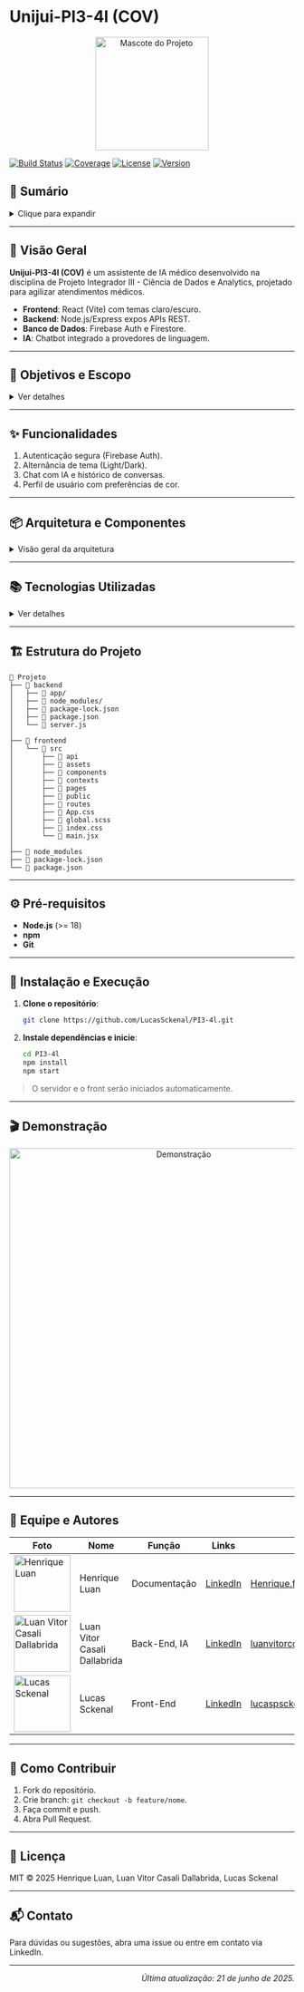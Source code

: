 # Unijui-PI3-4l (COV)

<p align="center">
  <img src="https://static.wikia.nocookie.net/the-ossome-show/images/e/e2/Maxwell.gif/revision/latest/thumbnail/width/360/height/360?cb=20221230214511" alt="Mascote do Projeto" width="200" />
</p>

[![Build Status](https://img.shields.io/badge/build-passing-brightgreen)](#)
[![Coverage](https://img.shields.io/badge/coverage-95%25-blue)](#)
[![License](https://img.shields.io/badge/license-MIT-blue.svg)](LICENSE)
[![Version](https://img.shields.io/badge/version-1.0.0-blueviolet)](#)

## 📑 Sumário

<details>
<summary>Clique para expandir</summary>

| Seção                                         | Descrição                              |
| --------------------------------------------- | -------------------------------------- |
| 📝 [Visão Geral](#-visão-geral)               | Contexto e tecnologias principais.     |
| 🎯 [Objetivos e Escopo](#-objetivos-e-escopo) | Metas e público-alvo.                  |
| ✨ [Funcionalidades](#-funcionalidades)       | Recursos oferecidos.                   |
| 📦 [Arquitetura](#-arquitetura-e-componentes) | Organização frontend, backend e infra. |
| 📚 [Tecnologias](#-tecnologias-utilizadas)    | Bibliotecas e frameworks.              |
| 🏗️ [Estrutura](#-estrutura-do-projeto)        | Diretórios e arquivos do projeto.      |
| ⚙️ [Pré-requisitos](#-pré-requisitos)         | Ferramentas necessárias.               |
| 🚀 [Instalação](#-instalação-e-execução)      | Como rodar o projeto.                  |
| 🎬 [Demonstração](#-demonstração)             | Exemplos visuais em GIF ou imagem.     |
| 👥 [Equipe e Autores](#-equipe-e-autores)     | Perfis e redes sociais.                |
| 🤝 [Contribuição](#-como-contribuir)          | Guia para forks e pull requests.       |
| 📜 [Licença](#-licença)                       | Termos de uso.                         |
| 📬 [Contato](#-contato)                       | Suporte e dúvidas.                     |

</details>

---

## 📝 Visão Geral

**Unijui-PI3-4l (COV)** é um assistente de IA médico desenvolvido na disciplina de Projeto Integrador III - Ciência de Dados e Analytics, projetado para agilizar atendimentos médicos.

* **Frontend**: React (Vite) com temas claro/escuro.
* **Backend**: Node.js/Express expos APIs REST.
* **Banco de Dados**: Firebase Auth e Firestore.
* **IA**: Chatbot integrado a provedores de linguagem.

---

## 🎯 Objetivos e Escopo

<details>
<summary>Ver detalhes</summary>

1. **Objetivo**: Criar um assistente inteligente para agilizar atendimentos médicos.
2. **Escopo**:

   * Autenticação de usuários.
   * Chat com IA e histórico persistente.
   * Tema claro/escuro.
   * Perfil personalizável.
3. **Público-alvo**: Pacientes e médicos.

</details>

---

## ✨ Funcionalidades

1. Autenticação segura (Firebase Auth).
2. Alternância de tema (Light/Dark).
3. Chat com IA e histórico de conversas.
4. Perfil de usuário com preferências de cor.

---

## 📦 Arquitetura e Componentes

<details>
<summary>Visão geral da arquitetura</summary>

* **Frontend**: React, React Router, Context API, SCSS Modules.
* **Backend**: Node.js, Express.
* **Banco**: Firestore para dados de usuários e conversas.
* **Fluxo**: Requisições via Axios, token no header.

</details>

---

## 📚 Tecnologias Utilizadas

<details>
<summary>Ver detalhes</summary>

| Categoria      | Tecnologias                             |
| -------------- | --------------------------------------- |
| Frontend       | React, Vite, React Router, SCSS Modules |
| Backend        | Node.js, Express                        |
| Banco de Dados | Firebase Authentication, Firestore      |
| Ferramentas    | VSCode, ESLint, Prettier                |

</details>

---

## 🏗️ Estrutura do Projeto
``` plain text
📁 Projeto
├── 📁 backend
│   ├── 📁 app/
│   ├── 📁 node_modules/
│   ├── 📄 package-lock.json
│   ├── 📄 package.json
│   └── 📄 server.js
│
├── 📁 frontend
│   └── 📁 src
│       ├── 📁 api
│       ├── 📁 assets
│       ├── 📁 components
│       ├── 📁 contexts
│       ├── 📁 pages
│       ├── 📁 public
│       ├── 📁 routes
│       ├── 📄 App.css
│       ├── 📄 global.scss
│       ├── 📄 index.css
│       └── 📄 main.jsx
│
├── 📁 node_modules
├── 📄 package-lock.json
└── 📄 package.json
```

---

## ⚙️ Pré-requisitos

* **Node.js** (>= 18)
* **npm**
* **Git**

---

## 🚀 Instalação e Execução

1. **Clone o repositório**:

   ```bash
   git clone https://github.com/LucasSckenal/PI3-4l.git
   ```
2. **Instale dependências e inicie**:

   ```bash
   cd PI3-4l
   npm install
   npm start
   ```

> O servidor e o front serão iniciados automaticamente.

---

## 🎬 Demonstração

<p align="center">
  <img src="https://i.imgur.com/DrEkiZG.gif" alt="Demonstração" width="600" />
</p>

---

## 👥 Equipe e Autores

| Foto | Nome              | Função      | Links | E-Mail |
| ------------------ | ----------------- | ----------- | ---------------------- | ---------------------- |
| <img src="https://i.imgur.com/4kfR2ax.gif" alt="Henrique Luan" width="100"/>      | Henrique Luan     | Documentação | [LinkedIn](url)        | [Henrique.fritz@sou.unijui.edu.br](mailto:Henrique.fritz@sou.unijui.edu.br) |
| <img src="https://media.licdn.com/dms/image/v2/D4D03AQHOKsAV9swgxg/profile-displayphoto-shrink_800_800/B4DZPSQAoVGgAc-/0/1734399233028?e=1755734400&v=beta&t=JUotoU5dxhvtmANEcINB284Ijoq013jlnKnYAqe9S3Q" alt="Luan Vitor Casali Dallabrida" width="100"/>      | Luan Vitor Casali Dallabrida | Back-End, IA    | [LinkedIn](https://www.linkedin.com/in/luan-vitor-casali-dallabrida-20a60a342/)        | [luanvitorcd@gmail.com](mailto:luanvitorcd@gmail.com) |
| <img src="https://media.licdn.com/dms/image/v2/D4D03AQHJYyCBUevqJw/profile-displayphoto-shrink_800_800/profile-displayphoto-shrink_800_800/0/1724278920588?e=1755734400&v=beta&t=Fgc6HIJTyvkwkMyBaWnsFwtfasiP_pGEpol8wwHg4ak" alt="Lucas Sckenal" width="100"/>      | Lucas Sckenal     | Front-End | [LinkedIn](https://www.linkedin.com/in/lucassckenal/)        | [lucaspsckenal@gmail.com](mailto:lucaspsckenal@gmail.com) |

---

## 🤝 Como Contribuir

1. Fork do repositório.
2. Crie branch: `git checkout -b feature/nome`.
3. Faça commit e push.
4. Abra Pull Request.

---

## 📜 Licença

MIT © 2025 Henrique Luan, Luan Vitor Casali Dallabrida, Lucas Sckenal

---

## 📬 Contato

Para dúvidas ou sugestões, abra uma issue ou entre em contato via LinkedIn.

---

<p align="right"><em>Última atualização: 21 de junho de 2025.</em></p>
